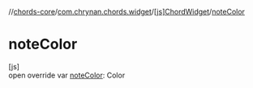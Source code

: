 //[chords-core](../../../index.md)/[com.chrynan.chords.widget](../index.md)/[[js]ChordWidget](index.md)/[noteColor](note-color.md)

# noteColor

[js]\
open override var [noteColor](note-color.md): Color
